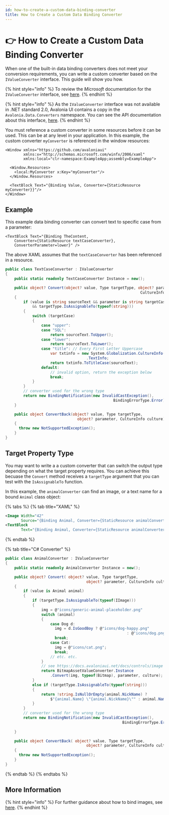 ```yaml
---
id: how-to-create-a-custom-data-binding-converter
title: How to Create a Custom Data Binding Converter
---
```



# 👉 How to Create a Custom Data Binding Converter

When one of the built-in data binding converters does not meet your conversion requirements, you can write a custom converter based on the `IValueConverter` interface. This guide will show you how.&#x20;

{% hint style="info" %}
To review the _Microsoft_ documentation for the `IValueConverter` interface, see [here](https://docs.microsoft.com/en-gb/dotnet/api/system.windows.data.ivalueconverter?view=netframework-4.7.1).
{% endhint %}

{% hint style="info" %}
As the `IValueConverter` interface was not available in .NET standard 2.0, Avalonia UI  contains a copy in the `Avalonia.Data.Converters` namespace. You can see the API documentation about this interface, [here](https://reference.avaloniaui.net/api/Avalonia.Data.Converters/IValueConverter/).
{% endhint %}

You must reference a custom converter in some resources before it can be used. This can be at any level in your application. In this example, the custom converter `myConverter` is referenced in the window resources:

```markup
<Window xmlns="https://github.com/avaloniaui"
        xmlns:x="http://schemas.microsoft.com/winfx/2006/xaml"
        xmlns:local="clr-namespace:ExampleApp;assembly=ExampleApp">

  <Window.Resources>
    <local:MyConverter x:Key="myConverter"/>
  </Window.Resources>

  <TextBlock Text="{Binding Value, Converter={StaticResource myConverter}}"/>
</Window>
```

## Example <a href="#built-in-converters" id="built-in-converters"></a>

This example data binding converter can convert text to specific case from a parameter:

```markup
<TextBlock Text="{Binding TheContent, 
    Converter={StaticResource textCaseConverter},
    ConverterParameter=lower}" />
```

The above XAML assumes that the `textCaseConverter` has been referenced in a resource.

```csharp
public class TextCaseConverter : IValueConverter
{
    public static readonly TextCaseConverter Instance = new();

    public object? Convert(object? value, Type targetType, object? parameter, 
                                                            CultureInfo culture)
    {
        if (value is string sourceText && parameter is string targetCase
            && targetType.IsAssignableTo(typeof(string)))
        {
            switch (targetCase)
            {
                case "upper":
                case "SQL":
                    return sourceText.ToUpper();
                case "lower":
                    return sourceText.ToLower();
                case "title": // Every First Letter Uppercase
                    var txtinfo = new System.Globalization.CultureInfo("en-US",false)
                                    .TextInfo;
                    return txtinfo.ToTitleCase(sourceText);
                default:
                    // invalid option, return the exception below
                    break;
            }
        }
        // converter used for the wrong type
        return new BindingNotification(new InvalidCastException(), 
                                                BindingErrorType.Error);
    }

    public object ConvertBack(object? value, Type targetType, 
                                object? parameter, CultureInfo culture)
    {
      throw new NotSupportedException();
    }
}
```

## Target Property Type

You may want to write a a custom converter that can switch the output type depending on what the target property requires. You can achieve this becuase the `Convert` method receives a `targetType` argument that you can test with the `IsAssignableTo` function.

In this example, the `animalConverter` can find an image, or a text name for a bound `Animal` class object:  &#x20;

{% tabs %}
{% tab title="XAML" %}
```xml
<Image Width="42" 
       Source="{Binding Animal, Converter={StaticResource animalConverter}}"/>
<TextBlock 
       Text="{Binding Animal, Converter={StaticResource animalConverter}}" />
```
{% endtab %}

{% tab title="C# Converter" %}
```csharp
public class AnimalConverter : IValueConverter
{
    public static readonly AnimalConverter Instance = new();

    public object? Convert( object? value, Type targetType, 
                                    object? parameter, CultureInfo culture )
    {
        if (value is Animal animal)
        {
            if (targetType.IsAssignableTo(typeof(IImage)))
            {
                img = @"icons/generic-animal-placeholder.png"
                switch (animal)
                {
                    case Dog d:
                      img = d.IsGoodBoy ? @"icons/dog-happy.png" 
                                                      : @"icons/dog.png";
                      break;
                    case Cat:
                      img = @"icons/cat.png";
                      break;
                    // etc. etc.
                }
                // see https://docs.avaloniaui.net/docs/controls/image
                return BitmapAssetValueConverter.Instance
                    .Convert(img, typeof(Bitmap), parameter, culture);
            }
            else if (targetType.IsAssignableTo(typeof(string)))
            {
                return !string.IsNullOrEmpty(animal.NickName) ? 
                    $"{animal.Name} \"{animal.NickName}\"" : animal.Name;
            }
        }
        // converter used for the wrong type
        return new BindingNotification(new InvalidCastException(), 
                                                    BindingErrorType.Error);
        
    }

    public object ConvertBack( object? value, Type targetType, 
                                    object? parameter, CultureInfo culture )
    {
      throw new NotSupportedException();
    }
}
```
{% endtab %}
{% endtabs %}

## More Information

{% hint style="info" %}
For further guidance about how to bind images, see [here](how-to-bind-image-files.md).
{% endhint %}
